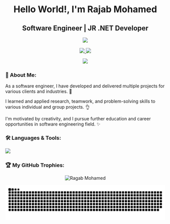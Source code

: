 <h1 align="center">Hello World!, I'm Rajab Mohamed</h1>
<h2 align="center">Software Engineer | JR .NET Developer</h2>
  <p align="center"> <a href="https://www.google.com.eg/search?q=Rajab+Mohamed+Rajab">
    <img src="https://readme-typing-svg.herokuapp.com/?lines=Visit%20my%20LinkedIn%20Profile;I%20Post%20Insightful%20Content;Follow%20to%20get%20New%20Updates&font=Bold%20Code&center=true&height=55&color=30D050&pause=1750&vCenter=true&size=20"> </a> </p>
  <p align="center"> <a href="https://www.linkedin.com/in/rajab-mohamed-rajab-76988a1aa/"> <img src="https://img.shields.io/badge/LinkedIn-%230077B5.svg?logo=linkedin&logoColor=white" height="40"/> </a>
    <a href="mailto:rajab.mohamed.rajab23@gmail.com"> <img src="https://img.shields.io/badge/Gmail-%23A00000.svg?logo=gmail&logoColor=white" height="40"/> </a> </p>
      <p align="center"> <img src="https://komarev.com/ghpvc/?username=rajab-mohamed-rajab-76988a1aa&color=4010B0" height="37"/> </p>
<h3 align="left">💎 About Me:</h3>
  <p align="left">As a software engineer, I have developed and delivered multiple projects for various clients and industries. 🔆</p>
  <p align="left">I learned and applied research, teamwork, and problem-solving skills to various individual and group projects. 👌</p>
  <p align="left">I'm motivated by creativity, and I pursue further education and career opportunities in software engineering field. ✨</p>
<h3 align="left">🛠️ Languages & Tools:</h3>
  <p align="left"> <img src="https://skillicons.dev/icons?i=cpp,cs,dotnet,html,css,bootstrap,js,react,postman,git,azure,stackoverflow&perline=13"/> </p>
<h3 align="left">🏆 My GitHub Trophies:</h3>
  <p align="center"> <img src="https://github-profile-trophy.vercel.app/?username=RagabMohamedRagab&theme=algolia" alt="Ragab Mohamed"/> </a> </p>
  <p align="center"> <img src="https://raw.githubusercontent.com/platane/snk/output/github-contribution-grid-snake-dark.svg"> </a> </p>
